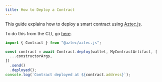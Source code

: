 ```yaml
---
title: How to Deploy a Contract
---
```


This guide explains how to deploy a smart contract using [Aztec.js](../main.md).

To do this from the CLI, go [here](../../sandbox/references/cli-commands.md#deploying-a-token-contract).

```typescript
import { Contract } from "@aztec/aztec.js";

const contract = await Contract.deploy(wallet, MyContractArtifact, [
  ...constructorArgs,
])
  .send()
  .deployed();
console.log(`Contract deployed at ${contract.address}`);
```